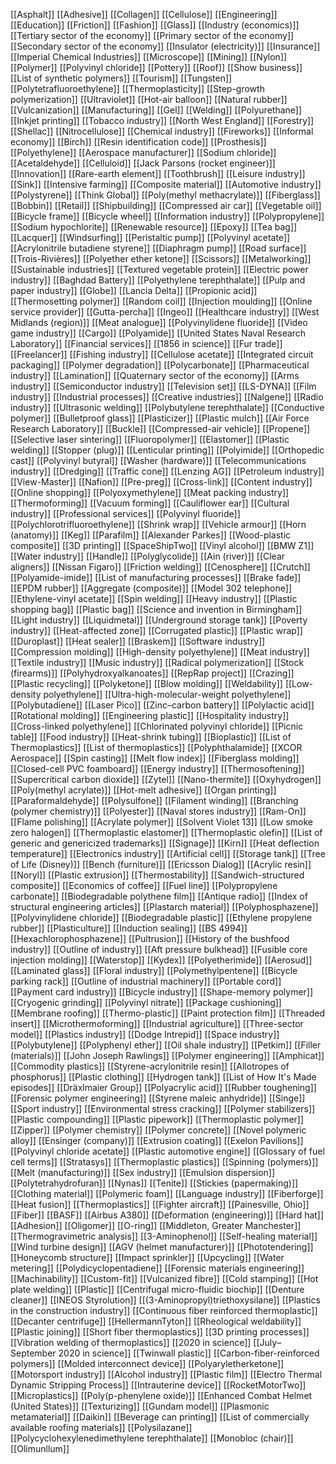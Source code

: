 [[Asphalt]]
[[Adhesive]]
[[Collagen]]
[[Cellulose]]
[[Engineering]]
[[Education]]
[[Friction]]
[[Fashion]]
[[Glass]]
[[Industry (economics)]]
[[Tertiary sector of the economy]]
[[Primary sector of the economy]]
[[Secondary sector of the economy]]
[[Insulator (electricity)]]
[[Insurance]]
[[Imperial Chemical Industries]]
[[Microscope]]
[[Mining]]
[[Nylon]]
[[Polymer]]
[[Polyvinyl chloride]]
[[Pottery]]
[[Roof]]
[[Show business]]
[[List of synthetic polymers]]
[[Tourism]]
[[Tungsten]]
[[Polytetrafluoroethylene]]
[[Thermoplasticity]]
[[Step-growth polymerization]]
[[Ultraviolet]]
[[Hot-air balloon]]
[[Natural rubber]]
[[Vulcanization]]
[[Manufacturing]]
[[Gel]]
[[Welding]]
[[Polyurethane]]
[[Inkjet printing]]
[[Tobacco industry]]
[[North West England]]
[[Forestry]]
[[Shellac]]
[[Nitrocellulose]]
[[Chemical industry]]
[[Fireworks]]
[[Informal economy]]
[[Birch]]
[[Resin identification code]]
[[Prosthesis]]
[[Polyethylene]]
[[Aerospace manufacturer]]
[[Sodium chloride]]
[[Acetaldehyde]]
[[Celluloid]]
[[Jack Parsons (rocket engineer)]]
[[Innovation]]
[[Rare-earth element]]
[[Toothbrush]]
[[Leisure industry]]
[[Sink]]
[[Intensive farming]]
[[Composite material]]
[[Automotive industry]]
[[Polystyrene]]
[[Think Global]]
[[Poly(methyl methacrylate)]]
[[Fiberglass]]
[[Bobbin]]
[[Retail]]
[[Shipbuilding]]
[[Compressed air car]]
[[Vegetable oil]]
[[Bicycle frame]]
[[Bicycle wheel]]
[[Information industry]]
[[Polypropylene]]
[[Sodium hypochlorite]]
[[Renewable resource]]
[[Epoxy]]
[[Tea bag]]
[[Lacquer]]
[[Windsurfing]]
[[Peristaltic pump]]
[[Polyvinyl acetate]]
[[Acrylonitrile butadiene styrene]]
[[Diaphragm pump]]
[[Road surface]]
[[Trois-Rivières]]
[[Polyether ether ketone]]
[[Scissors]]
[[Metalworking]]
[[Sustainable industries]]
[[Textured vegetable protein]]
[[Electric power industry]]
[[Baghdad Battery]]
[[Polyethylene terephthalate]]
[[Pulp and paper industry]]
[[Globe]]
[[Lancia Delta]]
[[Propionic acid]]
[[Thermosetting polymer]]
[[Random coil]]
[[Injection moulding]]
[[Online service provider]]
[[Gutta-percha]]
[[Ingeo]]
[[Healthcare industry]]
[[West Midlands (region)]]
[[Meat analogue]]
[[Polyvinylidene fluoride]]
[[Video game industry]]
[[Cargo]]
[[Polyamide]]
[[United States Naval Research Laboratory]]
[[Financial services]]
[[1856 in science]]
[[Fur trade]]
[[Freelancer]]
[[Fishing industry]]
[[Cellulose acetate]]
[[Integrated circuit packaging]]
[[Polymer degradation]]
[[Polycarbonate]]
[[Pharmaceutical industry]]
[[Lamination]]
[[Quaternary sector of the economy]]
[[Arms industry]]
[[Semiconductor industry]]
[[Television set]]
[[LS-DYNA]]
[[Film industry]]
[[Industrial processes]]
[[Creative industries]]
[[Nalgene]]
[[Radio industry]]
[[Ultrasonic welding]]
[[Polybutylene terephthalate]]
[[Conductive polymer]]
[[Bulletproof glass]]
[[Plasticizer]]
[[Plastic mulch]]
[[Air Force Research Laboratory]]
[[Buckle]]
[[Compressed-air vehicle]]
[[Propene]]
[[Selective laser sintering]]
[[Fluoropolymer]]
[[Elastomer]]
[[Plastic welding]]
[[Stopper (plug)]]
[[Lenticular printing]]
[[Polyimide]]
[[Orthopedic cast]]
[[Polyvinyl butyral]]
[[Washer (hardware)]]
[[Telecommunications industry]]
[[Dredging]]
[[Traffic cone]]
[[Lenzing AG]]
[[Petroleum industry]]
[[View-Master]]
[[Nafion]]
[[Pre-preg]]
[[Cross-link]]
[[Content industry]]
[[Online shopping]]
[[Polyoxymethylene]]
[[Meat packing industry]]
[[Thermoforming]]
[[Vacuum forming]]
[[Cauliflower ear]]
[[Cultural industry]]
[[Professional services]]
[[Polyvinyl fluoride]]
[[Polychlorotrifluoroethylene]]
[[Shrink wrap]]
[[Vehicle armour]]
[[Horn (anatomy)]]
[[Keg]]
[[Parafilm]]
[[Alexander Parkes]]
[[Wood-plastic composite]]
[[3D printing]]
[[SpaceShipTwo]]
[[Vinyl alcohol]]
[[BMW Z1]]
[[Water industry]]
[[Handle]]
[[Polyglycolide]]
[[Ain (river)]]
[[Clear aligners]]
[[Nissan Figaro]]
[[Friction welding]]
[[Cenosphere]]
[[Crutch]]
[[Polyamide-imide]]
[[List of manufacturing processes]]
[[Brake fade]]
[[EPDM rubber]]
[[Aggregate (composite)]]
[[Model 302 telephone]]
[[Ethylene-vinyl acetate]]
[[Spin welding]]
[[Heavy industry]]
[[Plastic shopping bag]]
[[Plastic bag]]
[[Science and invention in Birmingham]]
[[Light industry]]
[[Liquidmetal]]
[[Underground storage tank]]
[[Poverty industry]]
[[Heat-affected zone]]
[[Corrugated plastic]]
[[Plastic wrap]]
[[Duroplast]]
[[Heat sealer]]
[[Braskem]]
[[Software industry]]
[[Compression molding]]
[[High-density polyethylene]]
[[Meat industry]]
[[Textile industry]]
[[Music industry]]
[[Radical polymerization]]
[[Stock (firearms)]]
[[Polyhydroxyalkanoates]]
[[RepRap project]]
[[Crazing]]
[[Plastic recycling]]
[[Polyketone]]
[[Blow molding]]
[[Weldability]]
[[Low-density polyethylene]]
[[Ultra-high-molecular-weight polyethylene]]
[[Polybutadiene]]
[[Laser Pico]]
[[Zinc–carbon battery]]
[[Polylactic acid]]
[[Rotational molding]]
[[Engineering plastic]]
[[Hospitality industry]]
[[Cross-linked polyethylene]]
[[Chlorinated polyvinyl chloride]]
[[Picnic table]]
[[Food industry]]
[[Heat-shrink tubing]]
[[Bioplastic]]
[[List of Thermoplastics]]
[[List of thermoplastics]]
[[Polyphthalamide]]
[[XCOR Aerospace]]
[[Spin casting]]
[[Melt flow index]]
[[Fiberglass molding]]
[[Closed-cell PVC foamboard]]
[[Energy industry]]
[[Thermosoftening]]
[[Supercritical carbon dioxide]]
[[Zytel]]
[[Nano-thermite]]
[[Oxyhydrogen]]
[[Poly(methyl acrylate)]]
[[Hot-melt adhesive]]
[[Organ printing]]
[[Paraformaldehyde]]
[[Polysulfone]]
[[Filament winding]]
[[Branching (polymer chemistry)]]
[[Polyester]]
[[Naval stores industry]]
[[Ram-On]]
[[Flame polishing]]
[[Acrylate polymer]]
[[Solvent Violet 13]]
[[Low smoke zero halogen]]
[[Thermoplastic elastomer]]
[[Thermoplastic olefin]]
[[List of generic and genericized trademarks]]
[[Signage]]
[[Kirn]]
[[Heat deflection temperature]]
[[Electronics industry]]
[[Artificial cell]]
[[Storage tank]]
[[Tree of Life (Disney)]]
[[Bench (furniture)]]
[[Ericsson Dialog]]
[[Acrylic resin]]
[[Noryl]]
[[Plastic extrusion]]
[[Thermostability]]
[[Sandwich-structured composite]]
[[Economics of coffee]]
[[Fuel line]]
[[Polypropylene carbonate]]
[[Biodegradable polythene film]]
[[Antique radio]]
[[Index of structural engineering articles]]
[[Plastarch material]]
[[Polyphosphazene]]
[[Polyvinylidene chloride]]
[[Biodegradable plastic]]
[[Ethylene propylene rubber]]
[[Plasticulture]]
[[Induction sealing]]
[[BS 4994]]
[[Hexachlorophosphazene]]
[[Pultrusion]]
[[History of the bushfood industry]]
[[Outline of industry]]
[[Aft pressure bulkhead]]
[[Fusible core injection molding]]
[[Waterstop]]
[[Kydex]]
[[Polyetherimide]]
[[Aerosud]]
[[Laminated glass]]
[[Floral industry]]
[[Polymethylpentene]]
[[Bicycle parking rack]]
[[Outline of industrial machinery]]
[[Portable cord]]
[[Payment card industry]]
[[Bicycle industry]]
[[Shape-memory polymer]]
[[Cryogenic grinding]]
[[Polyvinyl nitrate]]
[[Package cushioning]]
[[Membrane roofing]]
[[Thermo-plastic]]
[[Paint protection film]]
[[Threaded insert]]
[[Microthermoforming]]
[[Industrial agriculture]]
[[Three-sector model]]
[[Plastics industry]]
[[Dodge Intrepid]]
[[Space industry]]
[[Polybutylene]]
[[Polyphenyl ether]]
[[Oil shale industry]]
[[Petkim]]
[[Filler (materials)]]
[[John Joseph Rawlings]]
[[Polymer engineering]]
[[Amphicat]]
[[Commodity plastics]]
[[Styrene-acrylonitrile resin]]
[[Allotropes of phosphorus]]
[[Plastic clothing]]
[[Hydrogen tank]]
[[List of How It's Made episodes]]
[[Dräxlmaier Group]]
[[Polyacrylic acid]]
[[Rubber toughening]]
[[Forensic polymer engineering]]
[[Styrene maleic anhydride]]
[[Singe]]
[[Sport industry]]
[[Environmental stress cracking]]
[[Polymer stabilizers]]
[[Plastic compounding]]
[[Plastic pipework]]
[[Thermoplastic polymer]]
[[Zipper]]
[[Polymer chemistry]]
[[Polymer concrete]]
[[Novel polymeric alloy]]
[[Ensinger (company)]]
[[Extrusion coating]]
[[Exelon Pavilions]]
[[Polyvinyl chloride acetate]]
[[Plastic automotive engine]]
[[Glossary of fuel cell terms]]
[[Stratasys]]
[[Thermoplastic plastics]]
[[Spinning (polymers)]]
[[Melt (manufacturing)]]
[[Sex industry]]
[[Emulsion dispersion]]
[[Polytetrahydrofuran]]
[[Nynas]]
[[Tenite]]
[[Stickies (papermaking)]]
[[Clothing material]]
[[Polymeric foam]]
[[Language industry]]
[[Fiberforge]]
[[Heat fusion]]
[[Thermoplastics]]
[[Fighter aircraft]]
[[Painesville, Ohio]]
[[Fiber]]
[[BASF]]
[[Airbus A380]]
[[Deformation (engineering)]]
[[Hard hat]]
[[Adhesion]]
[[Oligomer]]
[[O-ring]]
[[Middleton, Greater Manchester]]
[[Thermogravimetric analysis]]
[[3-Aminophenol]]
[[Self-healing material]]
[[Wind turbine design]]
[[AGV (helmet manufacturer)]]
[[Phototendering]]
[[Honeycomb structure]]
[[Impact sprinkler]]
[[Upcycling]]
[[Water metering]]
[[Polydicyclopentadiene]]
[[Forensic materials engineering]]
[[Machinability]]
[[Custom-fit]]
[[Vulcanized fibre]]
[[Cold stamping]]
[[Hot plate welding]]
[[Plastic]]
[[Centrifugal micro-fluidic biochip]]
[[Denture cleaner]]
[[INEOS Styrolution]]
[[(3-Aminopropyl)triethoxysilane]]
[[Plastics in the construction industry]]
[[Continuous fiber reinforced thermoplastic]]
[[Decanter centrifuge]]
[[HellermannTyton]]
[[Rheological weldability]]
[[Plastic joining]]
[[Short fiber thermoplastics]]
[[3D printing processes]]
[[Vibration welding of thermoplastics]]
[[2020 in science]]
[[July–September 2020 in science]]
[[Twinwall plastic]]
[[Carbon-fiber-reinforced polymers]]
[[Molded interconnect device]]
[[Polyaryletherketone]]
[[Motorsport industry]]
[[Alcohol industry]]
[[Plastic film]]
[[Electro Thermal Dynamic Stripping Process]]
[[Intrauterine device]]
[[RocketMotorTwo]]
[[Microplastics]]
[[Poly(p-phenylene oxide)]]
[[Enhanced Combat Helmet (United States)]]
[[Texturizing]]
[[Gundam model]]
[[Plasmonic metamaterial]]
[[Daikin]]
[[Beverage can printing]]
[[List of commercially available roofing materials]]
[[Polysilazane]]
[[Polycyclohexylenedimethylene terephthalate]]
[[Monobloc (chair)]]
[[Olimunllum]]
